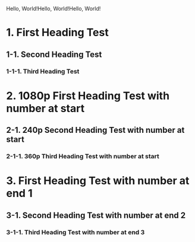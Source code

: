 Hello, World!Hello, World!Hello, World!


# 1. First Heading Test
## 1-1. Second Heading Test
### 1-1-1. Third Heading Test
# 2. 1080p First Heading Test with number at start
## 2-1. 240p Second Heading Test with number at start
### 2-1-1. 360p Third Heading Test with number at start
# 3. First Heading Test with number at end 1
## 3-1. Second Heading Test with number at end 2
### 3-1-1. Third Heading Test with number at end 3
